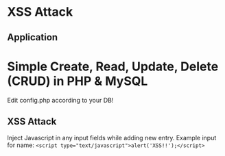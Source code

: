 # XSS Attack

## Application
Simple Create, Read, Update, Delete (CRUD) in PHP & MySQL
========
Edit config.php according to your DB!

## XSS Attack
Inject Javascript in any input fields while adding new entry.
Example input for name: `<script type="text/javascript">alert('XSS!!');</script>`


